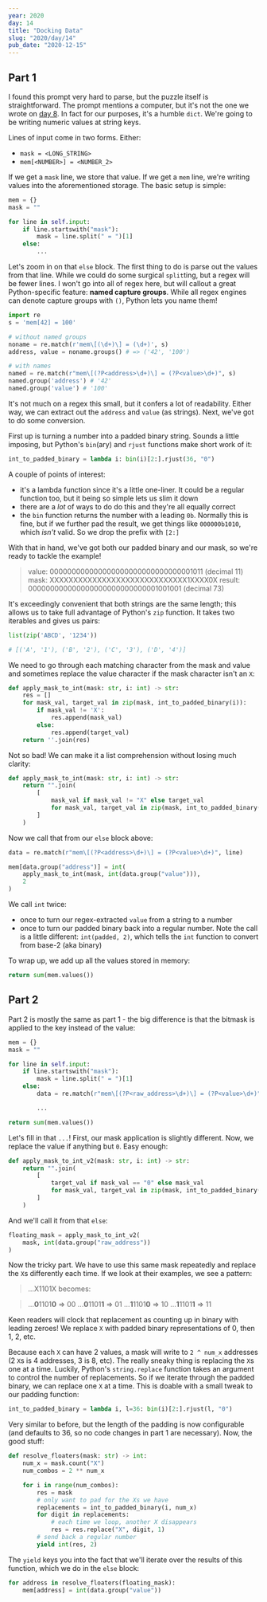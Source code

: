 ```yaml
---
year: 2020
day: 14
title: "Docking Data"
slug: "2020/day/14"
pub_date: "2020-12-15"
---
```


## Part 1

I found this prompt very hard to parse, but the puzzle itself is straightforward. The prompt mentions a computer, but it's not the one we wrote on [day 8](/writeups/2020/day/8/). In fact for our purposes, it's a humble `dict`. We're going to be writing numeric values at string keys.

Lines of input come in two forms. Either:

- `mask = <LONG_STRING>`
- `mem[<NUMBER>] = <NUMBER_2>`

If we get a `mask` line, we store that value. If we get a `mem` line, we're writing values into the aforementioned storage. The basic setup is simple:

```py
mem = {}
mask = ""

for line in self.input:
    if line.startswith("mask"):
        mask = line.split(" = ")[1]
    else:
        ...
```

Let's zoom in on that `else` block. The first thing to do is parse out the values from that line. While we could do some surgical `split`ting, but a regex will be fewer lines. I won't go into all of regex here, but will callout a great Python-specific feature: **named capture groups**. While all regex engines can denote capture groups with `()`, Python lets you name them!

```py
import re
s = 'mem[42] = 100'

# without named groups
noname = re.match(r'mem\[(\d+)\] = (\d+)', s)
address, value = noname.groups() # => ('42', '100')

# with names
named = re.match(r"mem\[(?P<address>\d+)\] = (?P<value>\d+)", s)
named.group('address') # '42'
named.group('value') # '100'
```

It's not much on a regex this small, but it confers a lot of readability. Either way, we can extract out the `address` and `value` (as strings). Next, we've got to do some conversion.

First up is turning a number into a padded binary string. Sounds a little imposing, but Python's `bin`(ary) and `rjust` functions make short work of it:

```py
int_to_padded_binary = lambda i: bin(i)[2:].rjust(36, "0")
```

A couple of points of interest:

- it's a lambda function since it's a little one-liner. It could be a regular function too, but it being so simple lets us slim it down
- there are a _lot_ of ways to do do this and they're all equally correct
- the `bin` function returns the number with a leading `0b`. Normally this is fine, but if we further pad the result, we get things like `000000b1010`, which _isn't_ valid. So we drop the prefix with `[2:]`

With that in hand, we've got both our padded binary and our mask, so we're ready to tackle the example!

> value: 000000000000000000000000000000001011 (decimal 11)
> mask: XXXXXXXXXXXXXXXXXXXXXXXXXXXXX1XXXX0X
> result: 000000000000000000000000000001001001 (decimal 73)

It's exceedingly convenient that both strings are the same length; this allows us to take full advantage of Python's `zip` function. It takes two iterables and gives us pairs:

```py
list(zip('ABCD', '1234'))

# [('A', '1'), ('B', '2'), ('C', '3'), ('D', '4')]
```

We need to go through each matching character from the mask and value and sometimes replace the value character if the mask character isn't an `X`:

```py
def apply_mask_to_int(mask: str, i: int) -> str:
    res = []
    for mask_val, target_val in zip(mask, int_to_padded_binary(i)):
        if mask_val != 'X':
            res.append(mask_val)
        else:
            res.append(target_val)
    return ''.join(res)
```

Not so bad! We can make it a list comprehension without losing much clarity:

```py
def apply_mask_to_int(mask: str, i: int) -> str:
    return "".join(
        [
            mask_val if mask_val != "X" else target_val
            for mask_val, target_val in zip(mask, int_to_padded_binary(i))
        ]
    )
```

Now we call that from our `else` block above:

```py
data = re.match(r"mem\[(?P<address>\d+)\] = (?P<value>\d+)", line)

mem[data.group("address")] = int(
    apply_mask_to_int(mask, int(data.group("value"))),
    2
)
```

We call `int` twice:

- once to turn our regex-extracted `value` from a string to a number
- once to turn our padded binary back into a regular number. Note the call is a little different: `int(padded, 2)`, which tells the `int` function to convert from base-2 (aka binary)

To wrap up, we add up all the values stored in memory:

```py
return sum(mem.values())
```

## Part 2

Part 2 is mostly the same as part 1 - the big difference is that the bitmask is applied to the key instead of the value:

```py
mem = {}
mask = ""

for line in self.input:
    if line.startswith("mask"):
        mask = line.split(" = ")[1]
    else:
        data = re.match(r"mem\[(?P<raw_address>\d+)\] = (?P<value>\d+)", line)

        ...

return sum(mem.values())
```

Let's fill in that `...`! First, our mask application is slightly different. Now, we replace the value if anything but `0`. Easy enough:

```py
def apply_mask_to_int_v2(mask: str, i: int) -> str:
    return "".join(
        [
            target_val if mask_val == "0" else mask_val
            for mask_val, target_val in zip(mask, int_to_padded_binary(i))
        ]
    )
```

And we'll call it from that `else`:

```py
floating_mask = apply_mask_to_int_v2(
    mask, int(data.group("raw_address"))
)
```

Now the tricky part. We have to use this same mask repeatedly and replace the `X`s differently each time. If we look at their examples, we see a pattern:

> ...X1101X becomes:

> ...**0**1101**0** => 00
> ...**0**1101**1** => 01
> ...**1**1101**0** => 10
> ...**1**1101**1** => 11

Keen readers will clock that replacement as counting up in binary with leading zeroes! We replace `X` with padded binary representations of 0, then 1, 2, etc.

Because each `X` can have 2 values, a mask will write to `2 ^ num_x` addresses (2 `X`s is 4 addresses, 3 is 8, etc). The really sneaky thing is replacing the `X`s one at a time. Luckily, Python's `string.replace` function takes an argument to control the number of replacements. So if we iterate through the padded binary, we can replace one `X` at a time. This is doable with a small tweak to our padding function:

```py
int_to_padded_binary = lambda i, l=36: bin(i)[2:].rjust(l, "0")
```

Very similar to before, but the length of the padding is now configurable (and defaults to 36, so no code changes in part 1 are necessary). Now, the good stuff:

```py
def resolve_floaters(mask: str) -> int:
    num_x = mask.count("X")
    num_combos = 2 ** num_x

    for i in range(num_combos):
        res = mask
        # only want to pad for the Xs we have
        replacements = int_to_padded_binary(i, num_x)
        for digit in replacements:
            # each time we loop, another X disappears
            res = res.replace("X", digit, 1)
        # send back a regular number
        yield int(res, 2)
```

The `yield` keys you into the fact that we'll iterate over the results of this function, which we do in the `else` block:

```py
for address in resolve_floaters(floating_mask):
    mem[address] = int(data.group("value"))
```
